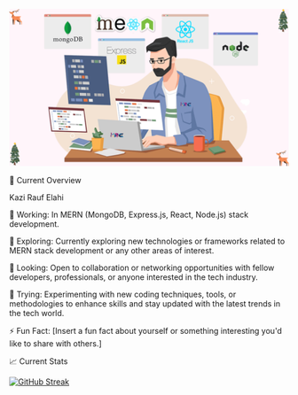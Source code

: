 

![cover photo!](https://raw.githubusercontent.com/kazirauf/kazirauf/main/Black%20and%20Pink%20Gradient%20Motivational%20Quote%20Desktop%20Wallpaper.png)


 

👀 Current Overview

Kazi Rauf Elahi

🔭 Working: In MERN (MongoDB, Express.js, React, Node.js) stack development.

🌱 Exploring: Currently exploring new technologies or frameworks related to MERN stack development or any other areas of interest.

👯 Looking: Open to collaboration or networking opportunities with fellow developers, professionals, or anyone interested in the tech industry.

🤔 Trying: Experimenting with new coding techniques, tools, or methodologies to enhance skills and stay updated with the latest trends in the tech world.

⚡ Fun Fact: [Insert a fun fact about yourself or something interesting you'd like to share with others.]


📈 Current Stats

[![GitHub Streak](https://github-readme-streak-stats.herokuapp.com?user=kazirauf)](https://git.io/streak-stats)



